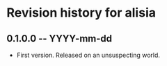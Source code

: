 # Revision history for alisia

## 0.1.0.0 -- YYYY-mm-dd

* First version. Released on an unsuspecting world.
